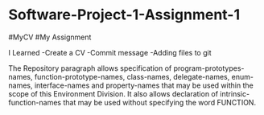 # Software-Project-1-Assignment-1


#MyCV
#My Assignment

I Learned
-Create a CV
-Commit message
-Adding files to git

The Repository paragraph allows specification of program-prototypes-names, function-prototype-names, class-names, delegate-names, enum-names, interface-names and property-names that may be used within the scope of this Environment Division. It also allows declaration of intrinsic-function-names that may be used without specifying the word FUNCTION.
